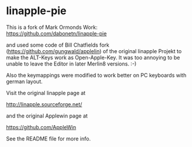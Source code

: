# linapple-pie

This is a fork of Mark Ormonds Work:
https://github.com/dabonetn/linapple-pie

and used some code of Bill Chatfields fork (https://github.com/gungwald/applelin)
of the original linapple Projekt to make the ALT-Keys work as Open-Apple-Key.
It was too annoying to be unable to leave the Editor in later Merlin8 versions. :-)

Also the keymappings were modified to work better on PC keyboards with german layout.

Visit the original linapple page at

http://linapple.sourceforge.net/

and the original Applewin page at

https://github.com/AppleWin

See the README file for more info.
